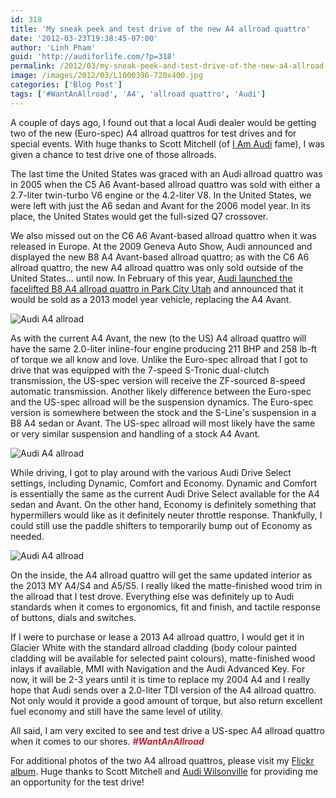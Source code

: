 ```yaml
---
id: 318
title: 'My sneak peek and test drive of the new A4 allroad quattro'
date: '2012-03-23T19:38:45-07:00'
author: 'Linh Pham'
guid: 'http://audiforlife.com/?p=318'
permalink: /2012/03/my-sneak-peek-and-test-drive-of-the-new-a4-allroad-quattro/
image: /images/2012/03/L1000396-720x400.jpg
categories: ['Blog Post']
tags: ['#WantAnAllroad', 'A4', 'allroad quattro', 'Audi']
---
```


A couple of days ago, I found out that a local Audi dealer would be getting two of the new (Euro-spec) A4 allroad quattros for test drives and for special events. With huge thanks to Scott Mitchell (of [I Am Audi](http://iamaudi.com/) fame), I was given a chance to test drive one of those allroads.

The last time the United States was graced with an Audi allroad quattro was in 2005 when the C5 A6 Avant-based allroad quattro was sold with either a 2.7-liter twin-turbo V6 engine or the 4.2-liter V8. In the United States, we were left with just the A6 sedan and Avant for the 2006 model year. In its place, the United States would get the full-sized Q7 crossover.

We also missed out on the C6 A6 Avant-based allroad quattro when it was released in Europe. At the 2009 Geneva Auto Show, Audi announced and displayed the new B8 A4 Avant-based allroad quattro; as with the C6 A6 allroad quattro, the new A4 allroad quattro was only sold outside of the United States... until now. In February of this year, [Audi launched the facelifted B8 A4 allroad quattro in Park City Utah](http://www.fourtitude.com/news/publish/Features/article_7474.shtml) and announced that it would be sold as a 2013 model year vehicle, replacing the A4 Avant.

![Audi A4 allroad](/images/2012/03/L1000396.jpg)

As with the current A4 Avant, the new (to the US) A4 allroad quattro will have the same 2.0-liter inline-four engine producing 211 BHP and 258 lb-ft of torque we all know and love. Unlike the Euro-spec allroad that I got to drive that was equipped with the 7-speed S-Tronic dual-clutch transmission, the US-spec version will receive the ZF-sourced 8-speed automatic transmission. Another likely difference between the Euro-spec and the US-spec allroad will be the suspension dynamics. The Euro-spec version is somewhere between the stock and the S-Line's suspension in a B8 A4 sedan or Avant. The US-spec allroad will most likely have the same or very similar suspension and handling of a stock A4 Avant.

![Audi A4 allroad](/images/2012/03/L1000412.jpg)

While driving, I got to play around with the various Audi Drive Select settings, including Dynamic, Comfort and Economy. Dynamic and Comfort is essentially the same as the current Audi Drive Select available for the A4 sedan and Avant. On the other hand, Economy is definitely something that hypermillers would like as it definitely neuter throttle response. Thankfully, I could still use the paddle shifters to temporarily bump out of Economy as needed.

![Audi A4 allroad](/images/2012/03/L1000414.jpg)

On the inside, the A4 allroad quattro will get the same updated interior as the 2013 MY A4/S4 and A5/S5. I really liked the matte-finished wood trim in the allroad that I test drove. Everything else was definitely up to Audi standards when it comes to ergonomics, fit and finish, and tactile response of buttons, dials and switches.

If I were to purchase or lease a 2013 A4 allroad quattro, I would get it in Glacier White with the standard allroad cladding (body colour painted cladding will be available for selected paint colours), matte-finished wood inlays if available, MMI with Navigation and the Audi Advanced Key. For now, it will be 2-3 years until it is time to replace my 2004 A4 and I really hope that Audi sends over a 2.0-liter TDI version of the A4 allroad quattro. Not only would it provide a good amount of torque, but also return excellent fuel economy and still have the same level of utility.

All said, I am very excited to see and test drive a US-spec A4 allroad quattro when it comes to our shores. _**<span style="color: #c9222f;">#WantAnAllroad</span>**_

For additional photos of the two A4 allroad quattros, please visit my [Flickr album](https://flic.kr/s/aHsjAdKpD3). Huge thanks to Scott Mitchell and [Audi Wilsonville](http://www.audiwilsonville.com/) for providing me an opportunity for the test drive!

